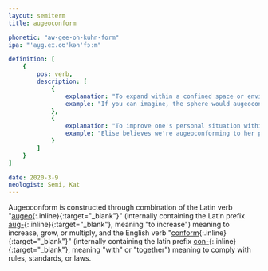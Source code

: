 ```yaml
---
layout: semiterm
title: augeoconform

phonetic: "aw-gee-oh-kuhn-form"
ipa: "'au̯ɡ.eɪ.oʊ'kən'fɔːm"

definition: [
	{
		pos: verb,
		description: [
			{
				explanation: "To expand within a confined space or environment.",
				example: "If you can imagine, the sphere would augeoconform to the closed box's edges."
			},
			{
				explanation: "To improve one's personal situation within a confined set of circumstances or restricted society.",
				example: "Elise believes we're augeoconforming to her parents' strict rules."
			}
		]
	}
]

date: 2020-3-9
neologist: Semi, Kat
---
```


Augeoconform is constructed through combination of the Latin verb "[augeo](https://en.wiktionary.org/wiki/augeo){:.inline}{:target="_blank"}" (internally containing the Latin prefix [aug-](https://www.etymonline.com/word/*aug-){:.inline}{:target="_blank"}, meaning "to increase") meaning to increase, grow, or multiply, and the English verb "[conform](https://en.wiktionary.org/wiki/conform){:.inline}{:target="_blank"}" (internally containing the latin prefix [con-](https://en.wiktionary.org/wiki/con-){:.inline}{:target="_blank"}, meaning "with" or "together") meaning to comply with rules, standards, or laws.